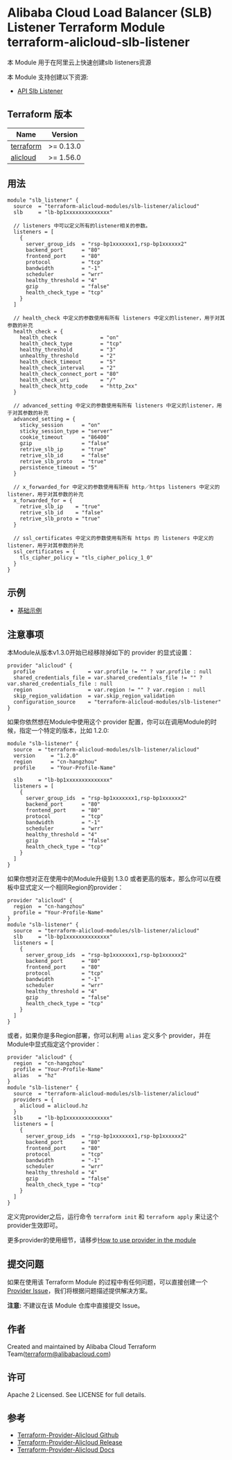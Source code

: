 Alibaba Cloud Load Balancer (SLB) Listener Terraform Module
terraform-alicloud-slb-listener
=====================================================================

本 Module 用于在阿里云上快速创建slb listeners资源 

本 Module 支持创建以下资源:

* [API Slb Listener](https://www.terraform.io/docs/providers/alicloud/r/slb_listener.html)

## Terraform 版本

| Name | Version |
|------|---------|
| <a name="requirement_terraform"></a> [terraform](#requirement\_terraform) | >= 0.13.0 |
| <a name="requirement_alicloud"></a> [alicloud](#requirement\_alicloud) | >= 1.56.0 |

## 用法

```hcl
module "slb_listener" {
  source  = "terraform-alicloud-modules/slb-listener/alicloud"
  slb     = "lb-bp1xxxxxxxxxxxxxx"
  
  // listeners 中可以定义所有的listener相关的参数。
  listeners = [
    {
      server_group_ids  = "rsp-bp1xxxxxxx1,rsp-bp1xxxxxx2"
      backend_port      = "80"
      frontend_port     = "80"
      protocol          = "tcp"
      bandwidth         = "-1"
      scheduler         = "wrr"
      healthy_threshold = "4"
      gzip              = "false"
      health_check_type = "tcp"
    }
  ]
  
  // health_check 中定义的参数使用有所有 listeners 中定义的listener，用于对其参数的补充
  health_check = {
    health_check              = "on"
    health_check_type         = "tcp"
    healthy_threshold         = "3"
    unhealthy_threshold       = "2"
    health_check_timeout      = "5"
    health_check_interval     = "2"
    health_check_connect_port = "80"
    health_check_uri          = "/"
    health_check_http_code    = "http_2xx"
  }
  
  // advanced_setting 中定义的参数使用有所有 listeners 中定义的listener，用于对其参数的补充
  advanced_setting = {
    sticky_session      = "on"
    sticky_session_type = "server"
    cookie_timeout      = "86400"
    gzip                = "false"
    retrive_slb_ip      = "true"
    retrive_slb_id      = "false"
    retrive_slb_proto   = "true"
    persistence_timeout = "5"
  }
  
  // x_forwarded_for 中定义的参数使用有所有 http／https listeners 中定义的listener，用于对其参数的补充
  x_forwarded_for = {
    retrive_slb_ip    = "true"
    retrive_slb_id    = "false"
    retrive_slb_proto = "true"
  }
  
  // ssl_certificates 中定义的参数使用有所有 https 的 listeners 中定义的listener，用于对其参数的补充
  ssl_certificates = {
    tls_cipher_policy = "tls_cipher_policy_1_0"
  }
}

```

## 示例

* [基础示例](https://github.com/terraform-alicloud-modules/terraform-alicloud-slb-listener/tree/master/examples/complete)

## 注意事项
本Module从版本v1.3.0开始已经移除掉如下的 provider 的显式设置：
```hcl
provider "alicloud" {
  profile                 = var.profile != "" ? var.profile : null
  shared_credentials_file = var.shared_credentials_file != "" ? var.shared_credentials_file : null
  region                  = var.region != "" ? var.region : null
  skip_region_validation  = var.skip_region_validation
  configuration_source    = "terraform-alicloud-modules/slb-listener"
} 
```

如果你依然想在Module中使用这个 provider 配置，你可以在调用Module的时候，指定一个特定的版本，比如 1.2.0:

```hcl
module "slb-listener" {
  source  = "terraform-alicloud-modules/slb-listener/alicloud"
  version     = "1.2.0"
  region      = "cn-hangzhou"
  profile     = "Your-Profile-Name"

  slb     = "lb-bp1xxxxxxxxxxxxxx"
  listeners = [
    {
      server_group_ids  = "rsp-bp1xxxxxxx1,rsp-bp1xxxxxx2"
      backend_port      = "80"
      frontend_port     = "80"
      protocol          = "tcp"
      bandwidth         = "-1"
      scheduler         = "wrr"
      healthy_threshold = "4"
      gzip              = "false"
      health_check_type = "tcp"
    }
  ]
}
```
如果你想对正在使用中的Module升级到 1.3.0 或者更高的版本，那么你可以在模板中显式定义一个相同Region的provider：
```hcl
provider "alicloud" {
  region  = "cn-hangzhou"
  profile = "Your-Profile-Name"
}
module "slb-listener" {
  source  = "terraform-alicloud-modules/slb-listener/alicloud"
  slb     = "lb-bp1xxxxxxxxxxxxxx"
  listeners = [
    {
      server_group_ids  = "rsp-bp1xxxxxxx1,rsp-bp1xxxxxx2"
      backend_port      = "80"
      frontend_port     = "80"
      protocol          = "tcp"
      bandwidth         = "-1"
      scheduler         = "wrr"
      healthy_threshold = "4"
      gzip              = "false"
      health_check_type = "tcp"
    }
  ]
}
```
或者，如果你是多Region部署，你可以利用 `alias` 定义多个 provider，并在Module中显式指定这个provider：

```hcl
provider "alicloud" {
  region  = "cn-hangzhou"
  profile = "Your-Profile-Name"
  alias   = "hz"
}
module "slb-listener" {
  source  = "terraform-alicloud-modules/slb-listener/alicloud"
  providers = {
    alicloud = alicloud.hz
  }
  slb     = "lb-bp1xxxxxxxxxxxxxx"
  listeners = [
    {
      server_group_ids  = "rsp-bp1xxxxxxx1,rsp-bp1xxxxxx2"
      backend_port      = "80"
      frontend_port     = "80"
      protocol          = "tcp"
      bandwidth         = "-1"
      scheduler         = "wrr"
      healthy_threshold = "4"
      gzip              = "false"
      health_check_type = "tcp"
    }
  ]
}
```

定义完provider之后，运行命令 `terraform init` 和 `terraform apply` 来让这个provider生效即可。

更多provider的使用细节，请移步[How to use provider in the module](https://www.terraform.io/docs/language/modules/develop/providers.html#passing-providers-explicitly)

提交问题
-------
如果在使用该 Terraform Module 的过程中有任何问题，可以直接创建一个 [Provider Issue](https://github.com/terraform-providers/terraform-provider-alicloud/issues/new)，我们将根据问题描述提供解决方案。

**注意:** 不建议在该 Module 仓库中直接提交 Issue。

作者
-------
Created and maintained by Alibaba Cloud Terraform Team(terraform@alibabacloud.com)

许可
----
Apache 2 Licensed. See LICENSE for full details.

参考
---------
* [Terraform-Provider-Alicloud Github](https://github.com/terraform-providers/terraform-provider-alicloud)
* [Terraform-Provider-Alicloud Release](https://releases.hashicorp.com/terraform-provider-alicloud/)
* [Terraform-Provider-Alicloud Docs](https://www.terraform.io/docs/providers/alicloud/index.html)